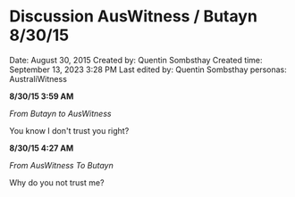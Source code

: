 # Discussion AusWitness / Butayn 8/30/15

Date: August 30, 2015
Created by: Quentin Sombsthay
Created time: September 13, 2023 3:28 PM
Last edited by: Quentin Sombsthay
personas: AustraliWitness

**8/30/15 3:59 AM**

*From Butayn to AusWitness*

You know I don't trust you right?

**8/30/15 4:27 AM** 

*From AusWitness To Butayn* 

Why do you not trust me?